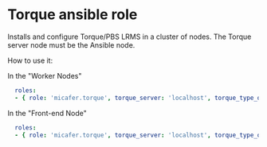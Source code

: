 Torque ansible role
=========================

Installs and configure Torque/PBS LRMS in a cluster of nodes.
The Torque server node must be the Ansible node.

How to use it:

In the "Worker Nodes"
```yml
  roles:
  - { role: 'micafer.torque', torque_server: 'localhost', torque_type_of_node: 'mom' }
```

In the "Front-end Node"
```yml
  roles:
  - { role: 'micafer.torque', torque_server: 'localhost', torque_type_of_node: 'server' }
```
